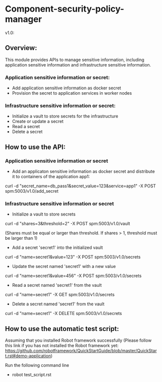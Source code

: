 # Component-security-policy-manager
v1.0:

## Overview: 

This module provides APIs to manage sensitive information, including application sensitive information and infrastructure sensitive information.

### Application sensitive information or secret:

+ Add application sensitive information as docker secret
+ Provision the secret to application services in worker nodes

### Infrastructure sensitive information or secret:

+ Initialize a vault to store secrets for the infrastructure
+ Create or update a secret
+ Read a secret
+ Delete a secret

## How to use the API:

### Application sensitive information or secret

+ Add an applicaton sensitive information as docker secret and distribute it to containers of the application app1:

curl -d "secret_name=db_pass1&secret_value=123&service=app1" -X POST spm:5003/v1.0/add_secret


### Infrastructure sensitive information or secret

+ Initialize a vault to store secrets

curl -d "shares=3&threshold=2" -X POST spm:5003/v1.0/vault

(Shares must be equal or larger than threshold. If shares > 1, threshold must be larger than 1)

+ Add a secret 'secret1' into the initialized vault

curl -d "name=secret1&value=123" -X POST spm:5003/v1.0/secrets

+ Update the secret named 'secret1' with a new value

curl -d "name=secret1&value=456" -X POST spm:5003/v1.0/secrets

+ Read a secret named 'secret1' from the vault

curl -d "name=secret1" -X GET spm:5003/v1.0/secrets

+ Delete a secret named 'secret1' from the vault

curl -d "name=secret1" -X DELETE spm:5003/v1.0/secrets


## How to use the automatic test script:

Assuming that you installed Robot framework successfully (Please follow this link if you has not installed the Robot framework yet: https://github.com/robotframework/QuickStartGuide/blob/master/QuickStart.rst#demo-application)

Run the following command line

+ robot test_script.rst
